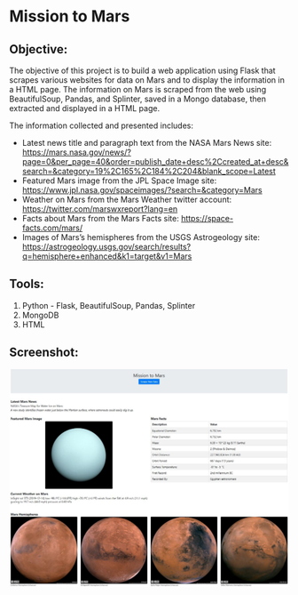 # Mission to Mars

## **Objective:**
The objective of this project is to build a web application using Flask that scrapes various websites for data on Mars and to display the information in a HTML page. The information on Mars is scraped from the web using BeautifulSoup, Pandas, and Splinter, saved in a Mongo database, then extracted and displayed in a HTML page. 

The information collected and presented includes: 
* Latest news title and paragraph text from the NASA Mars News site: https://mars.nasa.gov/news/?page=0&per_page=40&order=publish_date+desc%2Ccreated_at+desc&search=&category=19%2C165%2C184%2C204&blank_scope=Latest
* Featured Mars image from the JPL Space Image site: https://www.jpl.nasa.gov/spaceimages/?search=&category=Mars
* Weather on Mars from the Mars Weather twitter account: https://twitter.com/marswxreport?lang=en
* Facts about Mars from the Mars Facts site: https://space-facts.com/mars/
* Images of Mars’s hemispheres from the USGS Astrogeology site: https://astrogeology.usgs.gov/search/results?q=hemisphere+enhanced&k1=target&v1=Mars

## **Tools:**
1. Python - Flask, BeautifulSoup, Pandas, Splinter
2. MongoDB
3. HTML

## **Screenshot:**
![screenshot.jpg](images/MissionToMars_Screenshot.JPG)
